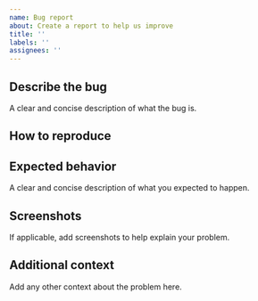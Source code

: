 ```yaml
---
name: Bug report
about: Create a report to help us improve
title: ''
labels: ''
assignees: ''
---
```


## Describe the bug

A clear and concise description of what the bug is.

## How to reproduce

## Expected behavior

A clear and concise description of what you expected to happen.

## Screenshots

If applicable, add screenshots to help explain your problem.

## Additional context

Add any other context about the problem here.